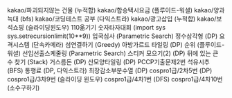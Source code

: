 kakao/파괴되지않는 건물 (누적합)
kakao/합승택시요금 (플루이드-워셜)
kakao/양과늑대 (bfs)
kakao/코딩테스트 공부 (다익스트라)
kakao/광고삽입 (누적합)
kakao/보석쇼핑 (슬라이딩윈도우)
110옮기기
숫자타자대회 (import sys sys.setrecursionlimit(10**9))
입국심사 (Parametric Search)
정수삼각형 (DP)
요격시스템 (단속카메라)
섬연결하기 (Greedy)
아방가르드 타일링 (DP)
순위 (플루이드-워셜)
선입선출스케줄링 (Parametric Search)
스티커 모으기(2) (DP)
뒤에 있는 큰 수 찾기 (Stack)
거스름돈 (DP)
산모양타일링 (DP)
PCCP기출문제2번 석유시추 (BFS)
통행료 (DP, 다익스트라)
최장감소부분수열 (DP)
cospro1급/2차5번 (DP)
cospro1급/3차9번 (슬라이딩 윈도우)
cospro1급/4차1번 (DFS)
cospro1급/4차10번 (소수구하기)